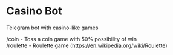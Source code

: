 # Casino Bot
Telegram bot with casino-like games

/coin - Toss a coin game with 50% possibility of win \
/roulette - Roulette game (https://en.wikipedia.org/wiki/Roulette)
